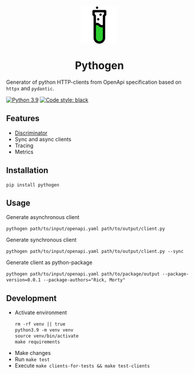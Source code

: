 <div>
  <p align="center">
    <img src="docs/images/logo.png" height="100">
  </p>
  <h1 align="center"><strong>Pythogen</strong></h1>
</div>

Generator of python HTTP-clients from OpenApi specification based on `httpx` and `pydantic`.

[![Python 3.9](https://img.shields.io/badge/python-3.9-blue.svg)](https://www.python.org/downloads/release/python-390/)
[![Code style: black](https://img.shields.io/badge/code%20style-black-000000.svg)](https://github.com/psf/black)


## Features
- [Discriminator](/docs/discriminator.md)
- Sync and async clients
- Tracing
- Metrics

## Installation
```shell
pip install pythogen
```

## Usage
Generate asynchronous client
```shell
pythogen path/to/input/openapi.yaml path/to/output/client.py
```
Generate synchronous client
```shell
pythogen path/to/input/openapi.yaml path/to/output/client.py --sync
```
Generate client as python-package
```shell
pythogen path/to/input/openapi.yaml path/to/package/output --package-version=0.0.1 --package-authors="Rick, Morty"
```

## Development
- Activate environment
    ```shell
    rm -rf venv || true
    python3.9 -m venv venv
    source venv/bin/activate
    make requirements
    ```
- Make changes
- Run `make test`
- Execute `make clients-for-tests && make test-clients`

